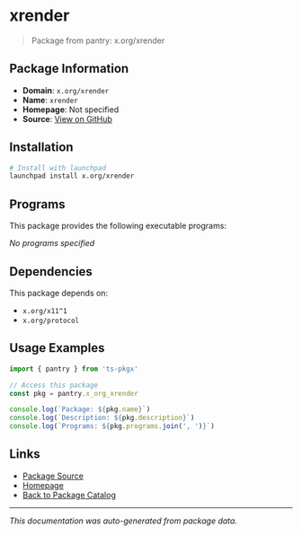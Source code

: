 # xrender

> Package from pantry: x.org/xrender

## Package Information

- **Domain**: `x.org/xrender`
- **Name**: `xrender`
- **Homepage**: Not specified
- **Source**: [View on GitHub](https://github.com/pkgxdev/pantry/tree/main/projects/x.org/xrender/package.yml)

## Installation

```bash
# Install with launchpad
launchpad install x.org/xrender
```

## Programs

This package provides the following executable programs:

*No programs specified*

## Dependencies

This package depends on:

- `x.org/x11^1`
- `x.org/protocol`

## Usage Examples

```typescript
import { pantry } from 'ts-pkgx'

// Access this package
const pkg = pantry.x_org_xrender

console.log(`Package: ${pkg.name}`)
console.log(`Description: ${pkg.description}`)
console.log(`Programs: ${pkg.programs.join(', ')}`)
```

## Links

- [Package Source](https://github.com/pkgxdev/pantry/tree/main/projects/x.org/xrender/package.yml)
- [Homepage](#)
- [Back to Package Catalog](../package-catalog.md)

---

*This documentation was auto-generated from package data.*
